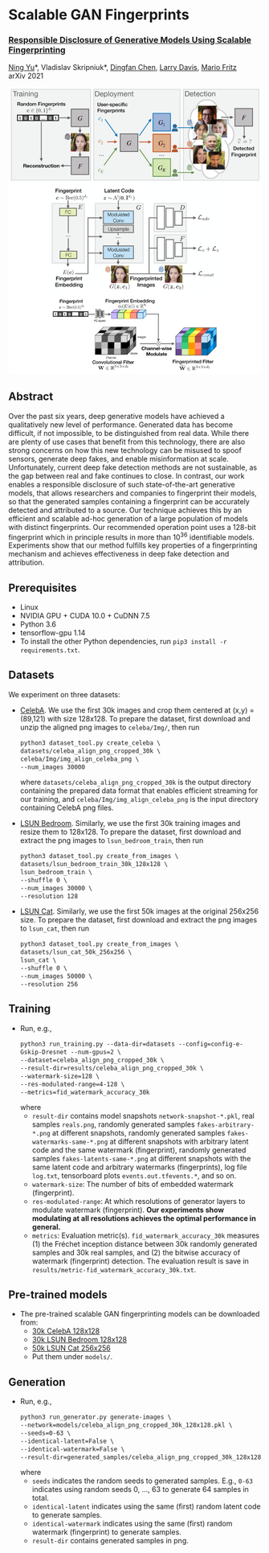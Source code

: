 # Scalable GAN Fingerprints

### [Responsible Disclosure of Generative Models Using Scalable Fingerprinting](https://arxiv.org/pdf/2012.08726)
[Ning Yu](https://sites.google.com/site/ningy1991/)\*, Vladislav Skripniuk\*, [Dingfan Chen](https://cispa.de/en/people/dingfan.chen), [Larry Davis](http://users.umiacs.umd.edu/~lsd/), [Mario Fritz](https://cispa.saarland/group/fritz/)<br>
arXiv 2021

<img src='fig/teaser.png' width=600>

## Abstract
Over the past six years, deep generative models have achieved a qualitatively new level of performance. Generated data has become difficult, if not impossible, to be distinguished from real data. While there are plenty of use cases that benefit from this technology, there are also strong concerns on how this new technology can be misused to spoof sensors, generate deep fakes, and enable misinformation at scale. Unfortunately, current deep fake detection methods are not sustainable, as the gap between real and fake continues to close. In contrast, our work enables a responsible disclosure of such state-of-the-art generative models, that allows researchers and companies to fingerprint their models, so that the generated samples containing a fingerprint can be accurately detected and attributed to a source. Our technique achieves this by an efficient and scalable ad-hoc generation of a large population of models with distinct fingerprints. Our recommended operation point uses a 128-bit fingerprint which in principle results in more than 10<sup>36</sup> identifiable models. Experiments show that our method fulfills key properties of a fingerprinting mechanism and achieves effectiveness in deep fake detection and attribution.

## Prerequisites
- Linux
- NVIDIA GPU + CUDA 10.0 + CuDNN 7.5
- Python 3.6
- tensorflow-gpu 1.14
- To install the other Python dependencies, run `pip3 install -r requirements.txt`.

## Datasets
We experiment on three datasets:
- [CelebA](https://drive.google.com/open?id=0B7EVK8r0v71pWEZsZE9oNnFzTm8). We use the first 30k images and crop them centered at (x,y) = (89,121) with size 128x128. To prepare the dataset, first download and unzip the aligned png images to `celeba/Img/`, then run
  ```
  python3 dataset_tool.py create_celeba \
  datasets/celeba_align_png_cropped_30k \
  celeba/Img/img_align_celeba_png \
  --num_images 30000
  ```
  where `datasets/celeba_align_png_cropped_30k` is the output directory containing the prepared data format that enables efficient streaming for our training, and `celeba/Img/img_align_celeba_png` is the input directory containing CelebA png files.
  
- [LSUN Bedroom](https://github.com/fyu/lsun). Similarly, we use the first 30k training images and resize them to 128x128. To prepare the dataset, first download and extract the png images to `lsun_bedroom_train`, then run
  ```
  python3 dataset_tool.py create_from_images \
  datasets/lsun_bedroom_train_30k_128x128 \
  lsun_bedroom_train \
  --shuffle 0 \
  --num_images 30000 \
  --resolution 128
  ```

- [LSUN Cat](http://dl.yf.io/lsun/objects/). Similarly, we use the first 50k images at the original 256x256 size. To prepare the dataset, first download and extract the png images to `lsun_cat`, then run
  ```
  python3 dataset_tool.py create_from_images \
  datasets/lsun_cat_50k_256x256 \
  lsun_cat \
  --shuffle 0 \
  --num_images 50000 \
  --resolution 256
  ```

## Training
- Run, e.g.,
  ```
  python3 run_training.py --data-dir=datasets --config=config-e-Gskip-Dresnet --num-gpus=2 \
  --dataset=celeba_align_png_cropped_30k \
  --result-dir=results/celeba_align_png_cropped_30k \
  --watermark-size=128 \
  --res-modulated-range=4-128 \
  --metrics=fid_watermark_accuracy_30k
  ```
  where
  - `result-dir` contains model snapshots `network-snapshot-*.pkl`, real samples `reals.png`, randomly generated samples `fakes-arbitrary-*.png` at different snapshots, randomly generated samples `fakes-watermarks-same-*.png` at different snapshots with arbitrary latent code and the same watermark (fingerprint), randomly generated samples `fakes-latents-same-*.png` at different snapshots with the same latent code and arbitrary watermarks (fingerprints), log file `log.txt`, tensorboard plots `events.out.tfevents.*`, and so on.
  - `watermark-size`: The number of bits of embedded watermark (fingerprint).
  - `res-modulated-range`: At which resolutions of generator layers to modulate watermark (fingerprint). **Our experiments show modulating at all resolutions achieves the optimal performance in general.**
  - `metrics`: Evaluation metric(s). `fid_watermark_accuracy_30k` measures (1) the Fréchet inception distance between 30k randomly generated samples and 30k real samples, and (2) the bitwise accuracy of watermark (fingerprint) detection. The evaluation result is save in `results/metric-fid_watermark_accuracy_30k.txt`.

## Pre-trained models
- The pre-trained scalable GAN fingerprinting models can be downloaded from:
  - [30k CelebA 128x128](https://drive.google.com/file/d/1ODFds30TIGO-qRl1vbMVsxvivP1loHOz/view?usp=sharing)
  - [30k LSUN Bedroom 128x128](https://drive.google.com/file/d/1legqK4V9nUrY1_m0iKG1-fMGg6Rixjfn/view?usp=sharing)
  - [50k LSUN Cat 256x256](https://drive.google.com/file/d/1I9ZFVwK6OKBY945flRaLnf7CAD8Q0Ejo/view?usp=sharing)
  - Put them under `models/`.

## Generation
- Run, e.g.,
  ```
  python3 run_generator.py generate-images \
  --network=models/celeba_align_png_cropped_30k_128x128.pkl \
  --seeds=0-63 \
  --identical-latent=False \
  --identical-watermark=False \
  --result-dir=generated_samples/celeba_align_png_cropped_30k_128x128
  ```
  where
  - `seeds` indicates the random seeds to generated samples. E.g., `0-63` indicates using random seeds 0, ..., 63 to generate 64 samples in total.
  - `identical-latent` indicates using the same (first) random latent code to generate samples.
  - `identical-watermark` indicates using the same (first) random watermark (fingerprint) to generate samples.
  - `result-dir` contains generated samples in png.
